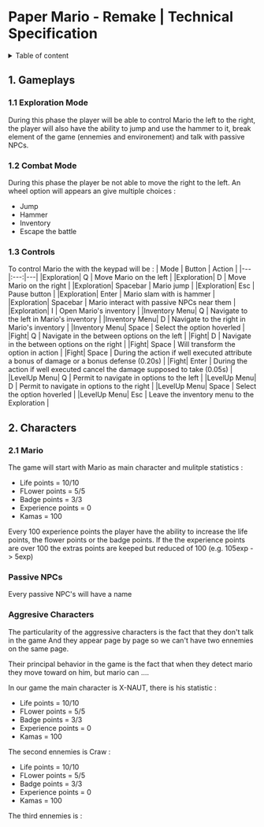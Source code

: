 # Paper Mario - Remake | Technical Specification

<details>
<summary>Table of content</summary>

- [Paper Mario - Remake | Functional Specifications](#paper-mario---remake--technical-specification)
  - [1. Movements](#1-movements)

</details>

## 1. Gameplays

### 1.1 Exploration Mode
During this phase the player will be able to control Mario the left to the right, the player will also have the ability to jump and use the hammer to it, break element of the game (ennemies and environement) and talk with passive NPCs.

### 1.2 Combat Mode
During this phase the player be not able to move the right to the left. An wheel option will appears an give multiple choices :
- Jump
- Hammer
- Inventory
- Escape the battle

### 1.3 Controls
To control Mario the with the keypad will be :
| Mode | Button | Action |
|---|:---:|---|
|Exploration| Q | Move Mario on the left |
|Exploration| D | Move Mario on the right |
|Exploration| Spacebar | Mario jump |
|Exploration| Esc | Pause button |
|Exploration| Enter | Mario slam with is hammer |
|Exploration| Spacebar | Mario interact with passive NPCs near them |
|Exploration| I | Open Mario's inventory |
|Inventory Menu| Q | Navigate to the left in Mario's inventory |
|Inventory Menu| D | Navigate to the right in Mario's inventory |
|Inventory Menu| Space | Select the option hoverled  |
|Fight| Q | Navigate in the between options on the left |
|Fight| D | Navigate in the between options on the right |
|Fight| Space | Will transform the option in action |
|Fight| Space | During the action if well executed attribute a bonus of damage or a bonus defense (0.20s) |
|Fight| Enter | During the action if well executed cancel the damage supposed to take (0.05s) |
|LevelUp Menu| Q | Permit to navigate in options to the left |
|LevelUp Menu| D | Permit to navigate in options to the right |
|LevelUp Menu| Space | Select the option hoverled |
|LevelUp Menu| Esc | Leave the inventory menu to the Exploration |

## 2. Characters
### 2.1 Mario
The game will start with Mario as main character and mulitple statistics :
- Life points = 10/10
- FLower points = 5/5
- Badge points = 3/3
- Experience points = 0
- Kamas = 100

Every 100 experience points the player have the ability to increase the life points, the flower points or the badge points. If the the experience points are over 100 the extras points are keeped but reduced of 100 (e.g. 105exp -> 5exp)

### Passive NPCs
Every passive NPC's will have a name 


### Aggresive Characters

The particularity of the aggressive characters is the fact that they don't talk in the game And they appear page by page so we can't have two ennemies on the same page.

Their principal behavior in the game is the fact that when they detect mario they move toward on him, but mario can ....

In our game the main character is X-NAUT, there is his statistic :

- Life points = 10/10
- FLower points = 5/5
- Badge points = 3/3
- Experience points = 0
- Kamas = 100

The second ennemies is Craw : 

- Life points = 10/10
- FLower points = 5/5
- Badge points = 3/3
- Experience points = 0
- Kamas = 100

The third ennemies is : 






